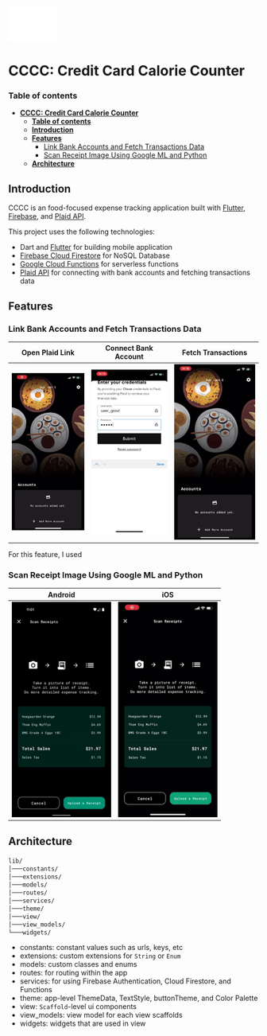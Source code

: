 <img src="readme_assets/cccc_logo_v1.svg" width="100"/>

# **CCCC: Credit Card Calorie Counter**

### **Table of contents**
- [**CCCC: Credit Card Calorie Counter**](#cccc-credit-card-calorie-counter)
    - [**Table of contents**](#table-of-contents)
  - [**Introduction**](#introduction)
  - [**Features**](#features)
    - [Link Bank Accounts and Fetch Transactions Data](#link-bank-accounts-and-fetch-transactions-data)
    - [Scan Receipt Image Using Google ML and Python](#scan-receipt-image-using-google-ml-and-python)
  - [**Architecture**](#architecture)


## **Introduction**
CCCC is an food-focused expense tracking application built with [Flutter], [Firebase], and [Plaid API]. 

This project uses the following technologies:
- Dart and [Flutter] for building mobile application
- [Firebase Cloud Firestore] for NoSQL Database
- [Google Cloud Functions] for serverless functions
- [Plaid API] for connecting with bank accounts and fetching transactions data


## **Features**

### Link Bank Accounts and Fetch Transactions Data
   Open Plaid Link         |   Connect Bank Account    |     Fetch Transactions    |
:-------------------------:|:-------------------------:|:-------------------------:|
<img src="readme_assets/plaid_ios_1.gif" width="200"/>|<img src="readme_assets/plaid_ios_2.gif" width="200"/>|<img src="readme_assets/plaid_ios_3.gif" width="200"/>

For this feature, I used 

### Scan Receipt Image Using Google ML and Python

   Android                 |           iOS           |
:-------------------------:|:-----------------------:|
<img src="readme_assets/scan_receipt_android.gif" width="200"/>|<img src="readme_assets/scan_receipt_ios.gif" width="200"/>


## **Architecture**

```
lib/
│───constants/
│───extensions/
│───models/
│───routes/
│───services/
│───theme/
│───view/
│───view_models/
└───widgets/
```

- constants: constant values such as urls, keys, etc
- extensions: custom extensions for `String` or `Enum`
- models: custom classes and enums
- routes: for routing within the app
- services: for using Firebase Authentication, Cloud Firestore, and Functions
- theme: app-level ThemeData, TextStyle, buttonTheme, and Color Palette
- view: `Scaffold`-level ui components
- view_models: view model for each view scaffolds
- widgets: widgets that are used in view
  

[Flutter]: https://flutter.dev/
[Firebase]: https://firebase.google.com/
[Plaid API]: https://plaid.com/
[Firebase Cloud Firestore]: https://firebase.google.com/products/firestore?gclid=EAIaIQobChMIudGSjImI9QIVSkpyCh2BiwOAEAAYASAAEgI5bPD_BwE&gclsrc=aw.ds
[Google Cloud Functions]: https://cloud.google.com/functions